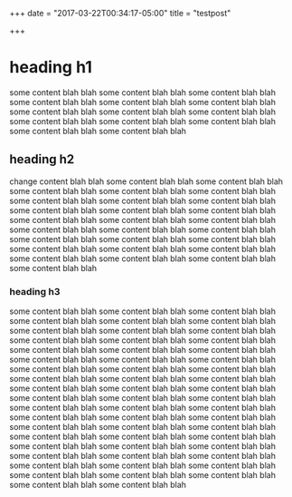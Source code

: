 +++
date = "2017-03-22T00:34:17-05:00"
title = "testpost"

+++

# heading h1

some content blah blah some content blah blah some content blah blah some content blah blah some content blah blah some content blah blah some content blah blah
some content blah blah some content blah blah some content blah blah some content blah blah some content blah blah some content blah blah some content blah blah

## heading h2

change content blah blah some content blah blah some content blah blah some content blah blah some content blah blah some content blah blah some content blah blah
some content blah blah some content blah blah some content blah blah some content blah blah some content blah blah some content blah blah some content blah blah
some content blah blah some content blah blah some content blah blah some content blah blah some content blah blah some content blah blah some content blah blah
some content blah blah some content blah blah some content blah blah some content blah blah some content blah blah some content blah blah some content blah blah

### heading h3

some content blah blah some content blah blah some content blah blah some content blah blah some content blah blah some content blah blah some content blah blah
some content blah blah some content blah blah some content blah blah some content blah blah some content blah blah some content blah blah some content blah blah
some content blah blah some content blah blah some content blah blah some content blah blah some content blah blah some content blah blah some content blah blah
some content blah blah some content blah blah some content blah blah some content blah blah some content blah blah some content blah blah some content blah blah
some content blah blah some content blah blah some content blah blah some content blah blah some content blah blah some content blah blah some content blah blah
some content blah blah some content blah blah some content blah blah some content blah blah some content blah blah some content blah blah some content blah blah
some content blah blah some content blah blah some content blah blah some content blah blah some content blah blah some content blah blah some content blah blah
some content blah blah some content blah blah some content blah blah some content blah blah some content blah blah some content blah blah some content blah blah

